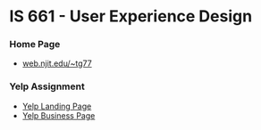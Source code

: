 # IS 661 - User Experience Design

### Home Page
- [web.njit.edu/~tg77](https://web.njit.edu/~tg77/is661/dist/)

### Yelp Assignment
- [Yelp Landing Page](https://web.njit.edu/~tg77/is661/dist/yelp-mockup/landing-page.html)
- [Yelp Business Page](https://web.njit.edu/~tg77/is661/dist/yelp-mockup/business-page.html)
